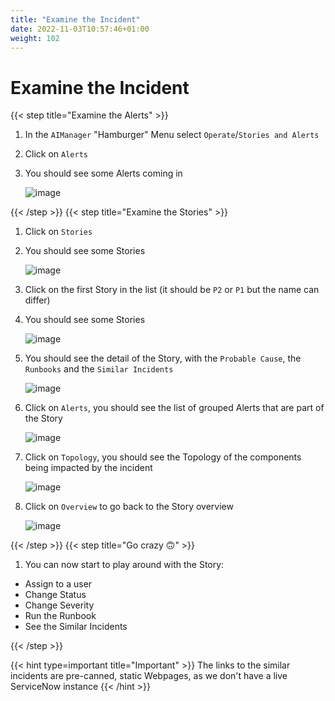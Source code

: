```yaml
---
title: "Examine the Incident"
date: 2022-11-03T10:57:46+01:00
weight: 102
---
```


# Examine the Incident

{{< step title="Examine the Alerts" >}}



1. In the `AIManager` "Hamburger" Menu select `Operate`/`Stories and Alerts`

1. Click on `Alerts`

1. You should see some Alerts coming in 

	![image](/cp4waiops-training/pics/48_check.png)

{{< /step >}}
{{< step title="Examine the Stories" >}}

1. Click on `Stories`

1. You should see some Stories

	![image](/cp4waiops-training/pics/49_check.png)


1. Click on the first Story in the list (it should be `P2` or `P1` but the name can differ)

1. You should see some Stories

	![image](/cp4waiops-training/pics/49_check.png)

1. You should see the detail of the Story, with the `Probable Cause`, the `Runbooks` and the `Similar Incidents`

	![image](/cp4waiops-training/pics/50_check.png)

1. Click on `Alerts`, you should see the list of grouped Alerts that are part of the Story

	![image](/cp4waiops-training/pics/51_check.png)

1. Click on `Topology`, you should see the Topology of the components being impacted by the incident

	![image](/cp4waiops-training/pics/52_check.png)
	
1. Click on `Overview` to go back to the Story overview

	![image](/cp4waiops-training/pics/50_check.png)

{{< /step >}}
{{< step title="Go crazy 🙃" >}}


1. You can now start to play around with the Story:

* Assign to a user
* Change Status
* Change Severity
* Run the Runbook
* See the Similar Incidents

{{< /step >}}

{{< hint type=important title="Important" >}}
The links to the similar incidents are pre-canned, static Webpages, as we don't have a live ServiceNow instance
{{< /hint >}}

